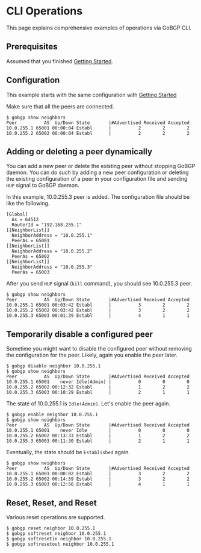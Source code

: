 # CLI Operations

This page explains comprehensive examples of operations via GoBGP CLI.

## Prerequisites

Assumed that you finished [Getting Started](https://github.com/osrg/gobgp/blob/master/docs/sources/getting-started.md).

## Configuration

This example starts with the same configuration with [Getting Started](https://github.com/osrg/gobgp/blob/master/docs/sources/getting-started.md)

Make sure that all the peers are connected.

```
$ gobgp show neighbors
Peer          AS  Up/Down State       |#Advertised Received Accepted
10.0.255.1 65001 00:00:04 Establ      |          2        2        2
10.0.255.2 65002 00:00:04 Establ      |          2        2        2
```

## Adding or deleting a peer dynamically

You can add a new peer or delete the existing peer without stopping
GoBGP daemon. You can do such by adding a new peer configuration or
deleting the existing configuration of a peer in your configuration
file and sending `HUP` signal to GoBGP daemon.

In this example, 10.0.255.3 peer is added. The configuration file
should be like the following.

```
[Global]
  As = 64512
  RouterId = "192.168.255.1"
[[NeighborList]]
  NeighborAddress = "10.0.255.1"
  PeerAs = 65001
[[NeighborList]]
  NeighborAddress = "10.0.255.2"
  PeerAs = 65002
[[NeighborList]]
  NeighborAddress = "10.0.255.3"
  PeerAs = 65003
```

After you send `HUP` signal (`kill` command), you should see 10.0.255.3 peer.

```
$ gobgp show neighbors
Peer          AS  Up/Down State       |#Advertised Received Accepted
10.0.255.1 65001 00:03:42 Establ      |          3        2        2
10.0.255.2 65002 00:03:42 Establ      |          3        2        2
10.0.255.3 65003 00:01:39 Establ      |          4        1        1
```

## Temporarily disable a configured peer

Sometime you might want to disable the configured peer without
removing the configuration for the peer. Likely, again you enable the
peer later.

```
$ gobgp disable neighbor 10.0.255.1
$ gobgp show neighbors
Peer          AS  Up/Down State       |#Advertised Received Accepted
10.0.255.1 65001    never Idle(Admin) |          0        0        0
10.0.255.2 65002 00:12:32 Establ      |          1        2        2
10.0.255.3 65003 00:10:29 Establ      |          2        1        1
```

The state of 10.0.255.1 is `Idle(Admin)`. Let's enable the peer again.

```
$ gobgp enable neighbor 10.0.255.1
$ gobgp show neighbors
Peer          AS  Up/Down State       |#Advertised Received Accepted
10.0.255.1 65001    never Idle        |          0        0        0
10.0.255.2 65002 00:13:33 Establ      |          1        2        2
10.0.255.3 65003 00:11:30 Establ      |          2        1        1
```

Eventually, the state should be `Established` again.

```
$ gobgp show neighbors
Peer          AS  Up/Down State       |#Advertised Received Accepted
10.0.255.1 65001 00:00:02 Establ      |          3        2        2
10.0.255.2 65002 00:14:59 Establ      |          3        2        2
10.0.255.3 65003 00:12:56 Establ      |          4        1        1
```

## Reset, Reset, and Reset

Various reset operations are supported.

```
$ gobgp reset neighbor 10.0.255.1
$ gobgp softreset neighbor 10.0.255.1
$ gobgp softresetin neighbor 10.0.255.1
$ gobgp softresetout neighbor 10.0.255.1
```